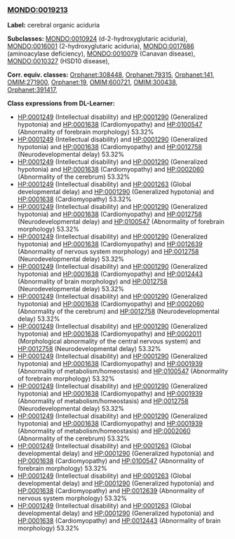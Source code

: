 
### [MONDO:0019213](http://purl.obolibrary.org/obo/MONDO_0019213)
**Label:** cerebral organic aciduria

**Subclasses:** [MONDO:0010924](http://purl.obolibrary.org/obo/MONDO_0010924) (d-2-hydroxyglutaric aciduria), [MONDO:0016001](http://purl.obolibrary.org/obo/MONDO_0016001) (2-hydroxyglutaric aciduria), [MONDO:0017686](http://purl.obolibrary.org/obo/MONDO_0017686) (aminoacylase deficiency), [MONDO:0010079](http://purl.obolibrary.org/obo/MONDO_0010079) (Canavan disease), [MONDO:0010327](http://purl.obolibrary.org/obo/MONDO_0010327) (HSD10 disease), 

**Corr. equiv. classes:** [Orphanet:308448](http://www.orpha.net/ORDO/Orphanet_308448), [Orphanet:79315](http://www.orpha.net/ORDO/Orphanet_79315), [Orphanet:141](http://www.orpha.net/ORDO/Orphanet_141), [OMIM:271900](http://purl.obolibrary.org/obo/OMIM_271900), [Orphanet:19](http://www.orpha.net/ORDO/Orphanet_19), [OMIM:600721](http://purl.obolibrary.org/obo/OMIM_600721), [OMIM:300438](http://purl.obolibrary.org/obo/OMIM_300438), [Orphanet:391417](http://www.orpha.net/ORDO/Orphanet_391417), 

**Class expressions from DL-Learner:**

- [HP:0001249](http://purl.obolibrary.org/obo/HP_0001249) (Intellectual disability) and [HP:0001290](http://purl.obolibrary.org/obo/HP_0001290) (Generalized hypotonia) and [HP:0001638](http://purl.obolibrary.org/obo/HP_0001638) (Cardiomyopathy) and [HP:0100547](http://purl.obolibrary.org/obo/HP_0100547) (Abnormality of forebrain morphology) 53.32%
- [HP:0001249](http://purl.obolibrary.org/obo/HP_0001249) (Intellectual disability) and [HP:0001290](http://purl.obolibrary.org/obo/HP_0001290) (Generalized hypotonia) and [HP:0001638](http://purl.obolibrary.org/obo/HP_0001638) (Cardiomyopathy) and [HP:0012758](http://purl.obolibrary.org/obo/HP_0012758) (Neurodevelopmental delay) 53.32%
- [HP:0001249](http://purl.obolibrary.org/obo/HP_0001249) (Intellectual disability) and [HP:0001290](http://purl.obolibrary.org/obo/HP_0001290) (Generalized hypotonia) and [HP:0001638](http://purl.obolibrary.org/obo/HP_0001638) (Cardiomyopathy) and [HP:0002060](http://purl.obolibrary.org/obo/HP_0002060) (Abnormality of the cerebrum) 53.32%
- [HP:0001249](http://purl.obolibrary.org/obo/HP_0001249) (Intellectual disability) and [HP:0001263](http://purl.obolibrary.org/obo/HP_0001263) (Global developmental delay) and [HP:0001290](http://purl.obolibrary.org/obo/HP_0001290) (Generalized hypotonia) and [HP:0001638](http://purl.obolibrary.org/obo/HP_0001638) (Cardiomyopathy) 53.32%
- [HP:0001249](http://purl.obolibrary.org/obo/HP_0001249) (Intellectual disability) and [HP:0001290](http://purl.obolibrary.org/obo/HP_0001290) (Generalized hypotonia) and [HP:0001638](http://purl.obolibrary.org/obo/HP_0001638) (Cardiomyopathy) and [HP:0012758](http://purl.obolibrary.org/obo/HP_0012758) (Neurodevelopmental delay) and [HP:0100547](http://purl.obolibrary.org/obo/HP_0100547) (Abnormality of forebrain morphology) 53.32%
- [HP:0001249](http://purl.obolibrary.org/obo/HP_0001249) (Intellectual disability) and [HP:0001290](http://purl.obolibrary.org/obo/HP_0001290) (Generalized hypotonia) and [HP:0001638](http://purl.obolibrary.org/obo/HP_0001638) (Cardiomyopathy) and [HP:0012639](http://purl.obolibrary.org/obo/HP_0012639) (Abnormality of nervous system morphology) and [HP:0012758](http://purl.obolibrary.org/obo/HP_0012758) (Neurodevelopmental delay) 53.32%
- [HP:0001249](http://purl.obolibrary.org/obo/HP_0001249) (Intellectual disability) and [HP:0001290](http://purl.obolibrary.org/obo/HP_0001290) (Generalized hypotonia) and [HP:0001638](http://purl.obolibrary.org/obo/HP_0001638) (Cardiomyopathy) and [HP:0012443](http://purl.obolibrary.org/obo/HP_0012443) (Abnormality of brain morphology) and [HP:0012758](http://purl.obolibrary.org/obo/HP_0012758) (Neurodevelopmental delay) 53.32%
- [HP:0001249](http://purl.obolibrary.org/obo/HP_0001249) (Intellectual disability) and [HP:0001290](http://purl.obolibrary.org/obo/HP_0001290) (Generalized hypotonia) and [HP:0001638](http://purl.obolibrary.org/obo/HP_0001638) (Cardiomyopathy) and [HP:0002060](http://purl.obolibrary.org/obo/HP_0002060) (Abnormality of the cerebrum) and [HP:0012758](http://purl.obolibrary.org/obo/HP_0012758) (Neurodevelopmental delay) 53.32%
- [HP:0001249](http://purl.obolibrary.org/obo/HP_0001249) (Intellectual disability) and [HP:0001290](http://purl.obolibrary.org/obo/HP_0001290) (Generalized hypotonia) and [HP:0001638](http://purl.obolibrary.org/obo/HP_0001638) (Cardiomyopathy) and [HP:0002011](http://purl.obolibrary.org/obo/HP_0002011) (Morphological abnormality of the central nervous system) and [HP:0012758](http://purl.obolibrary.org/obo/HP_0012758) (Neurodevelopmental delay) 53.32%
- [HP:0001249](http://purl.obolibrary.org/obo/HP_0001249) (Intellectual disability) and [HP:0001290](http://purl.obolibrary.org/obo/HP_0001290) (Generalized hypotonia) and [HP:0001638](http://purl.obolibrary.org/obo/HP_0001638) (Cardiomyopathy) and [HP:0001939](http://purl.obolibrary.org/obo/HP_0001939) (Abnormality of metabolism/homeostasis) and [HP:0100547](http://purl.obolibrary.org/obo/HP_0100547) (Abnormality of forebrain morphology) 53.32%
- [HP:0001249](http://purl.obolibrary.org/obo/HP_0001249) (Intellectual disability) and [HP:0001290](http://purl.obolibrary.org/obo/HP_0001290) (Generalized hypotonia) and [HP:0001638](http://purl.obolibrary.org/obo/HP_0001638) (Cardiomyopathy) and [HP:0001939](http://purl.obolibrary.org/obo/HP_0001939) (Abnormality of metabolism/homeostasis) and [HP:0012758](http://purl.obolibrary.org/obo/HP_0012758) (Neurodevelopmental delay) 53.32%
- [HP:0001249](http://purl.obolibrary.org/obo/HP_0001249) (Intellectual disability) and [HP:0001290](http://purl.obolibrary.org/obo/HP_0001290) (Generalized hypotonia) and [HP:0001638](http://purl.obolibrary.org/obo/HP_0001638) (Cardiomyopathy) and [HP:0001939](http://purl.obolibrary.org/obo/HP_0001939) (Abnormality of metabolism/homeostasis) and [HP:0002060](http://purl.obolibrary.org/obo/HP_0002060) (Abnormality of the cerebrum) 53.32%
- [HP:0001249](http://purl.obolibrary.org/obo/HP_0001249) (Intellectual disability) and [HP:0001263](http://purl.obolibrary.org/obo/HP_0001263) (Global developmental delay) and [HP:0001290](http://purl.obolibrary.org/obo/HP_0001290) (Generalized hypotonia) and [HP:0001638](http://purl.obolibrary.org/obo/HP_0001638) (Cardiomyopathy) and [HP:0100547](http://purl.obolibrary.org/obo/HP_0100547) (Abnormality of forebrain morphology) 53.32%
- [HP:0001249](http://purl.obolibrary.org/obo/HP_0001249) (Intellectual disability) and [HP:0001263](http://purl.obolibrary.org/obo/HP_0001263) (Global developmental delay) and [HP:0001290](http://purl.obolibrary.org/obo/HP_0001290) (Generalized hypotonia) and [HP:0001638](http://purl.obolibrary.org/obo/HP_0001638) (Cardiomyopathy) and [HP:0012639](http://purl.obolibrary.org/obo/HP_0012639) (Abnormality of nervous system morphology) 53.32%
- [HP:0001249](http://purl.obolibrary.org/obo/HP_0001249) (Intellectual disability) and [HP:0001263](http://purl.obolibrary.org/obo/HP_0001263) (Global developmental delay) and [HP:0001290](http://purl.obolibrary.org/obo/HP_0001290) (Generalized hypotonia) and [HP:0001638](http://purl.obolibrary.org/obo/HP_0001638) (Cardiomyopathy) and [HP:0012443](http://purl.obolibrary.org/obo/HP_0012443) (Abnormality of brain morphology) 53.32%


